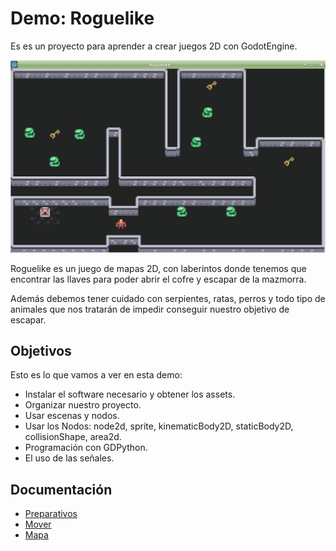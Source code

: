
# Demo: Roguelike

Es es un proyecto para aprender a crear juegos 2D con GodotEngine.

![](images/aspecto.png)

Roguelike es un juego de mapas 2D, con laberintos donde tenemos que encontrar las llaves para poder abrir el cofre y escapar de la mazmorra.

Además debemos tener cuidado con serpientes, ratas, perros y todo tipo de animales que nos tratarán de impedir conseguir nuestro objetivo de escapar.

## Objetivos

Esto es lo que vamos a ver en esta demo:
* Instalar el software necesario y obtener los assets.
* Organizar nuestro proyecto.
* Usar escenas y nodos.
* Usar los Nodos: node2d, sprite, kinematicBody2D, staticBody2D, collisionShape, area2d.
* Programación con GDPython.
* El uso de las señales.

## Documentación

* [Preparativos](01-preparativos.md)
* [Mover](02-mover.md)
* [Mapa](03-mapa.md)
